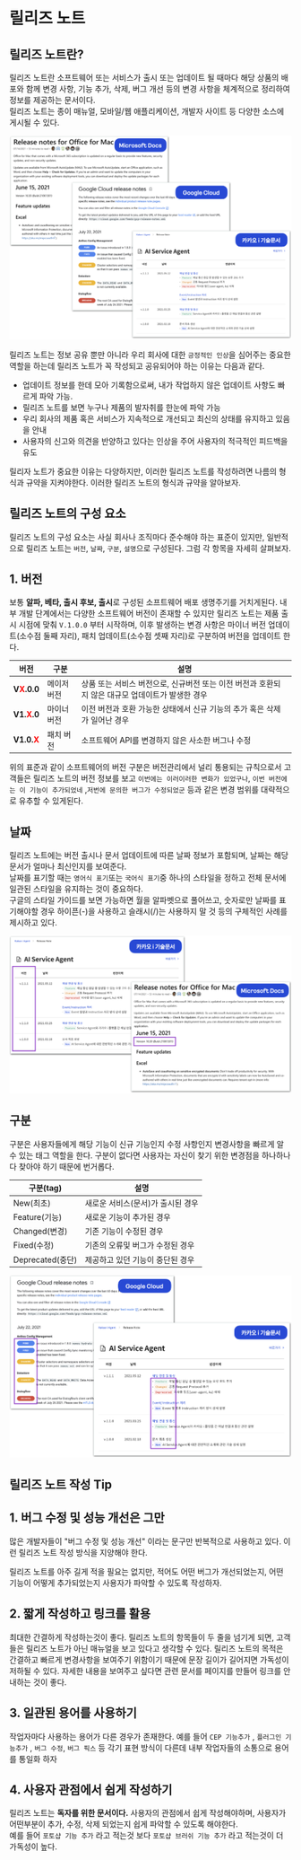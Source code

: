 # 릴리즈 노트

## 릴리즈 노트란?

릴리즈 노트란 소프트웨어 또는 서비스가 출시 또는 업데이트 될 때마다 해당 상품의 배포와 함께 변경 사항, 기능 추가, 삭제, 버그 개선 등의 변경 사항을 체계적으로 정리하여 정보를 제공하는 문서이다.   
릴리즈 노트는 종이 매뉴얼, 모바일/웹 애플리케이션, 개발자 사이트 등 다양한 소스에 게시될 수 있다.

![카카오기술문서](./asset/카카오기술문서.png)

릴리즈 노트는 정보 공유 뿐만 아니라 우리 회사에 대한 `긍정적인 인상`을 심어주는 중요한 역할을 하는데 릴리즈 노트가 꼭 작성되고 공유되어야 하는 이유는 다음과 같다.

- 업데이트 정보를 한데 모아 기록함으로써, 내가 작업하지 않은 업데이트 사항도 빠르게 파악 가능.   
- 릴리즈 노트를 보면 누구나 제품의 발자취를 한눈에 파악 가능
- 우리 회사의 제품 혹은 서비스가 지속적으로 개선되고 최신의 상태를 유지하고 있음을 안내
- 사용자의 신고와 의견을 반양하고 있다는 인상을 주어 사용자의 적극적인 피드백을 유도

릴리자 노트가 중요한 이유는 다양하지만, 이러한 릴리즈 노트를 작성하려면 나름의 형식과 규약을 지켜야한다. 이러한 릴리즈 노트의 형식과 규약을 알아보자.

## 릴리즈 노트의 구성 요소

릴리즈 노트의 구성 요소는 사실 회사나 조직마다 준수해야 하는 표준이 있지만, 일반적으로 릴리즈 노트는 `버전`, `날짜`, `구분`, `설명`으로 구성된다. 그럼 각 항목을 자세히 살펴보자.

## 1. 버전

보통 **알파, 베타, 출시 후보, 출시**로 구성된 소프트웨어 배포 생명주기를 거치게된다. 내부 개발 단계에서는 다양한 소프트웨어 버전이 존재할 수 있지만 릴리즈 노트는 제품 출시 시점에 맞춰 `V.1.0.0` 부터 시작하며, 이후 발생하는 변경 사항은 마이너 버전 업데이트(소수점 둘째 자리), 패치 업데이트(소수점 셋째 자리)로 구분하여 버전을 업데이트 한다.

|버전|구분|설명|
|------|---|---|
|**V<span style="color:red">X</span>.0.0**|메이저 버전|상품 또는 서비스 버전으로, 신규버전 또는 이전 버전과 호환되지 않은 대규모 업데이트가 발생한 경우|
|**V1.<span style="color:red">X</span>.0**|마이너 버전|이전 버전과 호환 가능한 상태에서 신규 기능의 추가 혹은 삭제가 일어난 경우|
|**V1.0.<span style="color:red">X</span>**|패치 버전|소프트웨어 API를 변경하지 않은 사소한 버그나 수정|

위의 표준과 같이 소프트웨어의 버전 구분은 버전관리에서 널리 통용되는 규칙으로서 고객들은 릴리즈 노트의 버전 정보를 보고 `이번에는 이러이러한 변화가 있었구나`, `이번 버전에는 이 기능이 추가되었네` ,`저번에 문의한 버그가 수정되었군` 등과 같은 변경 범위를 대략적으로 유추할 수 있게된다.

## 날짜

릴리즈 노트에는 버전 출시나 문서 업데이트에 따른 날짜 정보가 포함되며, 날짜는 해당 문서가 얼마나 최신인지를 보여준다.   
날짜를 표기할 때는 `영어식 표기`또는 `국어식 표기`중 하나의 스타일을 정하고 전체 문서에 일관된 스타일을 유지하는 것이 중요하다.   
구글의 스타일 가이드를 보면 가능하면 월을 알파벳으로 풀어쓰고, 숫자로만 날짜를 표기해야할 경우 하이픈(-)을 사용하고 슬래시(/)는 사용하지 말 것 등의 구체적인 사례를 제시하고 있다.

![기술문서](./asset/카카오기술문서2.png)

## 구분

구분은 사용자들에게 해당 기능이 신규 기능인지 수정 사항인지 변경사항을 빠르게 알 수 있는 태그 역할을 한다. 구분이 없다면 사용자는 자신이 찾기 위한 변경점을 하나하나 다 찾아야 하기 때문에 번거롭다.


|구분(tag)|설명|
|------|---|
|New(최초)|새로운 서비스(문서)가 출시된 경우|
|Feature(기능)|새로운 기능이 추가된 경우|
|Changed(변경)|기존 기능이 수정된 경우|
|Fixed(수정)|기존의 오류및 버그가 수정된 경우|
|Deprecated(중단)|제공하고 있던 기능이 중단된 경우

![기술문서](./asset/카카오기술문서3.png)

## 릴리즈 노트 작성 Tip

## 1. 버그 수정 및 성능 개선은 그만

많은 개발자들이 "버그 수정 및 성능 개선" 이라는 문구만 반복적으로 사용하고 있다. 이런 릴리즈 노트 작성 방식을 지양해야 한다.

릴리즈 노트를 아주 길게 적을 필요는 없지만, 적어도 어떤 버그가 개선되었는지, 어떤 기능이 어떻게 추가되었는지 사용자가 파악할 수 있도록 작성하자.

## 2. 짧게 작성하고 링크를 활용

최대한 간결하게 작성하는것이 좋다. 릴리즈 노트의 항목들이 두 줄을 넘기게 되면, 고객들은 릴리즈 노트가 아닌 매뉴얼을 보고 있다고 생각할 수 있다. 릴리즈 노트의 목적은 간결하고 빠르게 변경사항을 보여주기 위함이기 때문에 문장 길이가 길어지면 가독성이 저하될 수 있다. 자세한 내용을 보여주고 싶다면 관련 문서를 페이지를 만들어 링크를 안내하는 것이 좋다.

## 3. 일관된 용어를 사용하기

작업자마다 사용하는 용어가 다른 경우가 존재한다. 예를 들어 `CEP 기능추가` , `플러그인 기능추가` , `버그 수정`, `버그 픽스` 등 각기 표현 방식이 다른데 내부 작업자들의 소통으로 용어를 통일화 하자

## 4. 사용자 관점에서 쉽게 작성하기

릴리즈 노트는 **독자를 위한 문서이다.** 사용자의 관점에서 쉽게 작성해야하며, 사용자가 어떤부분이 추가, 수정, 삭제 되었는지 쉽게 파악할 수 있도록 해야한다.   
예를 들어 `포토샵 기능 추가` 라고 적는것 보다 `포토샵 브러쉬 기능 추가` 라고 적는것이 더 가독성이 높다. 
